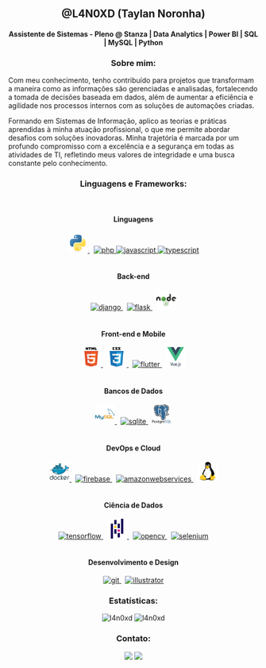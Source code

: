 <h2 align="center">@L4N0XD (Taylan Noronha)</h2>
<h4 align="center"> Assistente de Sistemas - Pleno @ Stanza | Data Analytics | Power BI | SQL | MySQL | Python</h4>

<h3 align="center">Sobre mim:</h3>  

<p> Com meu conhecimento, tenho contribuído para projetos que transformam a maneira como as informações são gerenciadas e analisadas, fortalecendo a tomada de decisões baseada em dados, além de aumentar a   eficiência e agilidade nos processos internos com as soluções de automações criadas.

Formando em Sistemas de Informação, aplico as teorias e práticas aprendidas à minha atuação profissional, o que me permite abordar desafios com soluções inovadoras. 
Minha trajetória é marcada por um profundo compromisso com a excelência e a segurança em todas as atividades de TI, refletindo meus valores de integridade e uma busca constante pelo conhecimento. 
</p>

<h3 align="center">Linguagens e Frameworks:</h3>
<div align="center">
    <br>
    <h4 align="center">Linguagens</h4>
    <div>
        <a href="https://www.python.org" target="_blank" rel="noreferrer"> 
            <img src="https://raw.githubusercontent.com/devicons/devicon/master/icons/python/python-original.svg" alt="python" width="40" height="40"> 
        </a> &nbsp;
        <a href="https://www.php.net" target="_blank" rel="noreferrer"> 
            <img src="https://skillicons.dev/icons?i=php" alt="php" width="40" height="40"> 
        </a>
        <a href="https://developer.mozilla.org/en-US/docs/Web/JavaScript" target="_blank" rel="noreferrer"> 
            <img src="https://skillicons.dev/icons?i=js" alt="javascript" width="40" height="40"> 
        </a>
        <a href="https://www.typescriptlang.org/" target="_blank" rel="noreferrer"> 
            <img src="https://skillicons.dev/icons?i=ts" alt="typescript" width="40" height="40"> 
        </a>        
    </div>
    <br>
    <h4 align="center">Back-end</h4>
    <div>
        <a href="https://www.djangoproject.com/" target="_blank" rel="noreferrer"> 
            <img src="https://cdn.worldvectorlogo.com/logos/django.svg" alt="django" width="40" height="40"> 
        </a> &nbsp;
        <a href="https://flask.palletsprojects.com/" target="_blank" rel="noreferrer"> 
            <img src="https://www.vectorlogo.zone/logos/pocoo_flask/pocoo_flask-icon.svg" alt="flask" width="40" height="40"> 
        </a> &nbsp;
        <a href="https://nodejs.org" target="_blank" rel="noreferrer"> 
            <img src="https://raw.githubusercontent.com/devicons/devicon/master/icons/nodejs/nodejs-original-wordmark.svg" alt="nodejs" width="40" height="40"> 
        </a>
    </div>
    <br>
    <h4 align="center">Front-end e Mobile</h4>
    <div>
        <a href="https://www.w3.org/html/" target="_blank" rel="noreferrer"> 
            <img src="https://raw.githubusercontent.com/devicons/devicon/master/icons/html5/html5-original-wordmark.svg" alt="html5" width="40" height="40"> 
        </a> &nbsp;
        <a href="https://www.w3schools.com/css/" target="_blank" rel="noreferrer"> 
            <img src="https://raw.githubusercontent.com/devicons/devicon/master/icons/css3/css3-original-wordmark.svg" alt="css3" width="40" height="40"> 
        </a> &nbsp;
        <a href="https://flutter.dev" target="_blank" rel="noreferrer"> 
            <img src="https://www.vectorlogo.zone/logos/flutterio/flutterio-icon.svg" alt="flutter" width="40" height="40"> 
        </a> &nbsp;
        <a href="https://vuejs.org/" target="_blank" rel="noreferrer"> 
            <img src="https://raw.githubusercontent.com/devicons/devicon/master/icons/vuejs/vuejs-original-wordmark.svg" alt="vuejs" width="40" height="40"> 
        </a>
    </div>
    <br>
    <h4 align="center">Bancos de Dados</h4>
    <div>
        <a href="https://www.mysql.com/" target="_blank" rel="noreferrer"> 
            <img src="https://raw.githubusercontent.com/devicons/devicon/master/icons/mysql/mysql-original-wordmark.svg" alt="mysql" width="40" height="40"> 
        </a> &nbsp;
        <a href="https://www.sqlite.org/" target="_blank" rel="noreferrer"> 
            <img src="https://www.vectorlogo.zone/logos/sqlite/sqlite-icon.svg" alt="sqlite" width="40" height="40"> 
        </a> &nbsp;
        <a href="https://www.postgresql.org" target="_blank" rel="noreferrer"> 
            <img src="https://raw.githubusercontent.com/devicons/devicon/master/icons/postgresql/postgresql-original-wordmark.svg" alt="postgresql" width="40" height="40"> 
        </a>
    </div>
    <br>
    <h4 align="center">DevOps e Cloud</h4>
    <div>
        <a href="https://www.docker.com/" target="_blank" rel="noreferrer"> 
            <img src="https://raw.githubusercontent.com/devicons/devicon/master/icons/docker/docker-original-wordmark.svg" alt="docker" width="40" height="40"> 
        </a> &nbsp;
        <a href="https://firebase.google.com/" target="_blank" rel="noreferrer"> 
            <img src="https://www.vectorlogo.zone/logos/firebase/firebase-icon.svg" alt="firebase" width="40" height="40"> 
        </a> &nbsp;
        <a href="https://aws.amazon.com/" target="_blank" rel="noreferrer"> 
            <img src="https://skillicons.dev/icons?i=aws" alt="amazonwebservices" width="40" height="40"> 
        </a> &nbsp;        
        <a href="https://www.linux.org/" target="_blank" rel="noreferrer"> 
            <img src="https://raw.githubusercontent.com/devicons/devicon/master/icons/linux/linux-original.svg" alt="linux" width="40" height="40"> 
        </a>
    </div>
    <br>
    <h4 align="center">Ciência de Dados</h4>
    <div>
        <a href="https://www.tensorflow.org" target="_blank" rel="noreferrer"> 
            <img src="https://www.vectorlogo.zone/logos/tensorflow/tensorflow-icon.svg" alt="tensorflow" width="40" height="40"> 
        </a> &nbsp;
        <a href="https://pandas.pydata.org/" target="_blank" rel="noreferrer"> 
            <img src="https://raw.githubusercontent.com/devicons/devicon/2ae2a900d2f041da66e950e4d48052658d850630/icons/pandas/pandas-original.svg" alt="pandas" width="40" height="40"> 
        </a> &nbsp;
        <a href="https://opencv.org/" target="_blank" rel="noreferrer"> 
            <img src="https://www.vectorlogo.zone/logos/opencv/opencv-icon.svg" alt="opencv" width="40" height="40"> 
        </a> &nbsp;
        <a href="https://www.selenium.dev" target="_blank" rel="noreferrer"> 
            <img src="https://raw.githubusercontent.com/detain/svg-logos/780f25886640cef088af994181646db2f6b1a3f8/svg/selenium-logo.svg" alt="selenium" width="40" height="40"> 
        </a>
    </div>
    <br>
    <h4 align="center">Desenvolvimento e Design</h4>
    <div>
        <a href="https://git-scm.com/" target="_blank" rel="noreferrer"> 
            <img src="https://www.vectorlogo.zone/logos/git-scm/git-scm-icon.svg" alt="git" width="40" height="40"> 
        </a> &nbsp;
        <a href="https://www.adobe.com/in/products/illustrator.html" target="_blank" rel="noreferrer"> 
            <img src="https://www.vectorlogo.zone/logos/adobe_illustrator/adobe_illustrator-icon.svg" alt="illustrator" width="40" height="40"> 
        </a>
    </div>    
</div>

<h3 align="center">Estatísticas:</h3>

<div align="center">
  
</div>

<div align="center">
    <img height="150rem" src="https://github-readme-streak-stats.herokuapp.com/?user=l4n0xd&amp;locale=pt-br&amp;theme=highcontrast" alt="l4n0xd">
  <img height="150rem" src="https://github-readme-stats.vercel.app/api/top-langs?username=l4n0xd&amp;show_icons=true&amp;locale=pt-br&amp;layout=compact&amp;theme=highcontrast" alt="l4n0xd">
</div>
<h3 align="center">Contato:</h3>
<div align="center">
  <a href="https://linkedin.com/in/taylan-noronha" target="_blank"><img src="https://img.shields.io/badge/-LinkedIn-%230077B5?style=for-the-badge&logo=linkedin&logoColor=white"></a>
  <a href="mailto:taylan.noronha123@gmail.com" target="_blank"><img src="https://img.shields.io/badge/-Gmail-%23333?style=for-the-badge&logo=gmail&logoColor=white"></a>
</div>
